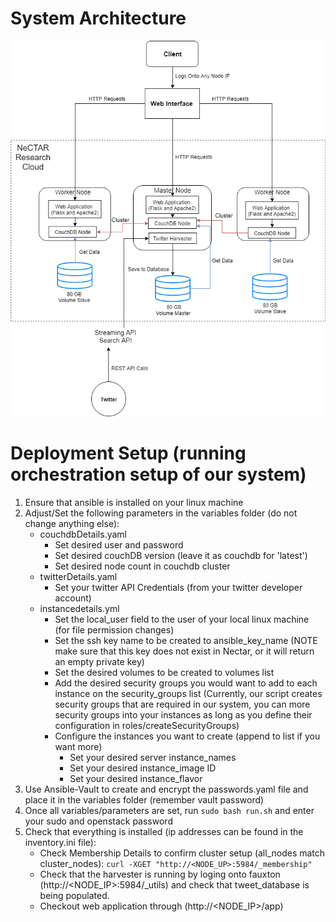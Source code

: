 # System Architecture

![alt text](images/systemarchitecture.png)

# Deployment Setup (running orchestration setup of our system)
1. Ensure that ansible is installed on your linux machine
2. Adjust/Set the following parameters in the variables folder (do not change anything else):
	- couchdbDetails.yaml
		- Set desired user and password
		- Set desired couchDB version (leave it as couchdb for 'latest')
		- Set desired node count in couchdb cluster
	- twitterDetails.yaml
		- Set your twitter API Credentials (from your twitter developer account)
	- instancedetails.yml
		- Set the local_user field to the user of your local linux machine (for file permission changes)
		- Set the ssh key name to be created to ansible_key_name
		(NOTE make sure that this key does not exist in Nectar, or it will return an empty private key)
		- Set the desired volumes to be created to volumes list
		- Add the desired security groups you would want to add to each instance on the security_groups list
		(Currently, our script creates security groups that are required in our system, you can more security groups into your instances as long as you define their configuration in roles/createSecurityGroups)
		- Configure the instances you want to create (append to list if you want more)
			* Set your desired server instance_names
			* Set your desired instance_image ID
			* Set your desired instance_flavor
3. Use Ansible-Vault to create and encrypt the passwords.yaml file and place it in the variables folder			(remember vault password)
3. Once all variables/parameters are set, run `sudo bash run.sh` and enter your sudo and openstack password
4. Check that everything is installed (ip addresses can be found in the inventory.ini file):
	* Check Membership Details to confirm cluster setup (all_nodes match cluster_nodes):
	`curl -XGET "http://<NODE_UP>:5984/_membership"`
	* Check that the harvester is running by loging onto fauxton (http://<NODE_IP>:5984/_utils) and check that tweet_database is being populated.
	* Checkout web application through (http://<NODE_IP>/app)
